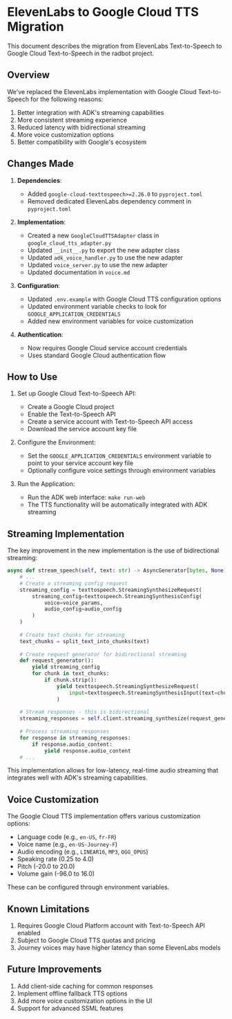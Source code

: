 # ElevenLabs to Google Cloud TTS Migration

<!-- Version: 0.4.0 | Last Updated: 2025-05-07 -->


This document describes the migration from ElevenLabs Text-to-Speech to Google Cloud Text-to-Speech in the radbot project.

## Overview

We've replaced the ElevenLabs implementation with Google Cloud Text-to-Speech for the following reasons:

1. Better integration with ADK's streaming capabilities
2. More consistent streaming experience
3. Reduced latency with bidirectional streaming
4. More voice customization options
5. Better compatibility with Google's ecosystem

## Changes Made

1. **Dependencies**:
   - Added `google-cloud-texttospeech>=2.26.0` to `pyproject.toml`
   - Removed dedicated ElevenLabs dependency comment in `pyproject.toml`

2. **Implementation**:
   - Created a new `GoogleCloudTTSAdapter` class in `google_cloud_tts_adapter.py`
   - Updated `__init__.py` to export the new adapter class
   - Updated `adk_voice_handler.py` to use the new adapter
   - Updated `voice_server.py` to use the new adapter
   - Updated documentation in `voice.md`

3. **Configuration**:
   - Updated `.env.example` with Google Cloud TTS configuration options
   - Updated environment variable checks to look for `GOOGLE_APPLICATION_CREDENTIALS`
   - Added new environment variables for voice customization

4. **Authentication**:
   - Now requires Google Cloud service account credentials
   - Uses standard Google Cloud authentication flow

## How to Use

1. Set up Google Cloud Text-to-Speech API:
   - Create a Google Cloud project
   - Enable the Text-to-Speech API
   - Create a service account with Text-to-Speech API access
   - Download the service account key file

2. Configure the Environment:
   - Set the `GOOGLE_APPLICATION_CREDENTIALS` environment variable to point to your service account key file
   - Optionally configure voice settings through environment variables

3. Run the Application:
   - Run the ADK web interface: `make run-web`
   - The TTS functionality will be automatically integrated with ADK streaming

## Streaming Implementation

The key improvement in the new implementation is the use of bidirectional streaming:

```python
async def stream_speech(self, text: str) -> AsyncGenerator[bytes, None]:
    # ...
    # Create a streaming config request
    streaming_config = texttospeech.StreamingSynthesizeRequest(
        streaming_config=texttospeech.StreamingSynthesisConfig(
            voice=voice_params,
            audio_config=audio_config
        )
    )
    
    # Create text chunks for streaming
    text_chunks = split_text_into_chunks(text)
    
    # Create request generator for bidirectional streaming
    def request_generator():
        yield streaming_config
        for chunk in text_chunks:
            if chunk.strip():
                yield texttospeech.StreamingSynthesizeRequest(
                    input=texttospeech.StreamingSynthesisInput(text=chunk)
                )
    
    # Stream responses - this is bidirectional
    streaming_responses = self.client.streaming_synthesize(request_generator())
    
    # Process streaming responses
    for response in streaming_responses:
        if response.audio_content:
            yield response.audio_content
    # ...
```

This implementation allows for low-latency, real-time audio streaming that integrates well with ADK's streaming capabilities.

## Voice Customization

The Google Cloud TTS implementation offers various customization options:

- Language code (e.g., `en-US`, `fr-FR`)
- Voice name (e.g., `en-US-Journey-F`)
- Audio encoding (e.g., `LINEAR16`, `MP3`, `OGG_OPUS`)
- Speaking rate (0.25 to 4.0)
- Pitch (-20.0 to 20.0)
- Volume gain (-96.0 to 16.0)

These can be configured through environment variables.

## Known Limitations

1. Requires Google Cloud Platform account with Text-to-Speech API enabled
2. Subject to Google Cloud TTS quotas and pricing
3. Journey voices may have higher latency than some ElevenLabs models

## Future Improvements

1. Add client-side caching for common responses
2. Implement offline fallback TTS options
3. Add more voice customization options in the UI
4. Support for advanced SSML features
